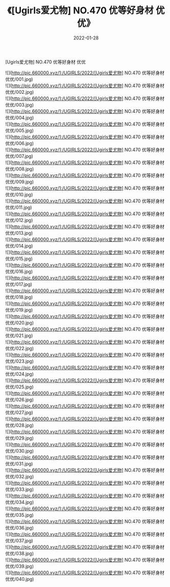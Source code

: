 ﻿---
layout: post
title:  《[Ugirls爱尤物] NO.470 优等好身材 优优》
date:   2022-01-28
img: http://pic.660000.xyz/1:/UGIRLS/2022/[Ugirls爱尤物] NO.470 优等好身材 优优/000.jpg
categories: [美女, 清纯, 唯美]
---

[Ugirls爱尤物] NO.470 优等好身材 优优

 ![](http://pic.660000.xyz/1:/UGIRLS/2022/[Ugirls爱尤物] NO.470 优等好身材 优优/001.jpg) <br>![](http://pic.660000.xyz/1:/UGIRLS/2022/[Ugirls爱尤物] NO.470 优等好身材 优优/002.jpg) <br>![](http://pic.660000.xyz/1:/UGIRLS/2022/[Ugirls爱尤物] NO.470 优等好身材 优优/003.jpg) <br>![](http://pic.660000.xyz/1:/UGIRLS/2022/[Ugirls爱尤物] NO.470 优等好身材 优优/004.jpg) <br>![](http://pic.660000.xyz/1:/UGIRLS/2022/[Ugirls爱尤物] NO.470 优等好身材 优优/005.jpg) <br>![](http://pic.660000.xyz/1:/UGIRLS/2022/[Ugirls爱尤物] NO.470 优等好身材 优优/006.jpg) <br>![](http://pic.660000.xyz/1:/UGIRLS/2022/[Ugirls爱尤物] NO.470 优等好身材 优优/007.jpg) <br>![](http://pic.660000.xyz/1:/UGIRLS/2022/[Ugirls爱尤物] NO.470 优等好身材 优优/008.jpg) <br>![](http://pic.660000.xyz/1:/UGIRLS/2022/[Ugirls爱尤物] NO.470 优等好身材 优优/009.jpg) <br>![](http://pic.660000.xyz/1:/UGIRLS/2022/[Ugirls爱尤物] NO.470 优等好身材 优优/010.jpg) <br>![](http://pic.660000.xyz/1:/UGIRLS/2022/[Ugirls爱尤物] NO.470 优等好身材 优优/011.jpg) <br>![](http://pic.660000.xyz/1:/UGIRLS/2022/[Ugirls爱尤物] NO.470 优等好身材 优优/012.jpg) <br>![](http://pic.660000.xyz/1:/UGIRLS/2022/[Ugirls爱尤物] NO.470 优等好身材 优优/013.jpg) <br>![](http://pic.660000.xyz/1:/UGIRLS/2022/[Ugirls爱尤物] NO.470 优等好身材 优优/014.jpg) <br>![](http://pic.660000.xyz/1:/UGIRLS/2022/[Ugirls爱尤物] NO.470 优等好身材 优优/015.jpg) <br>![](http://pic.660000.xyz/1:/UGIRLS/2022/[Ugirls爱尤物] NO.470 优等好身材 优优/016.jpg) <br>![](http://pic.660000.xyz/1:/UGIRLS/2022/[Ugirls爱尤物] NO.470 优等好身材 优优/017.jpg) <br>![](http://pic.660000.xyz/1:/UGIRLS/2022/[Ugirls爱尤物] NO.470 优等好身材 优优/018.jpg) <br>![](http://pic.660000.xyz/1:/UGIRLS/2022/[Ugirls爱尤物] NO.470 优等好身材 优优/019.jpg) <br>![](http://pic.660000.xyz/1:/UGIRLS/2022/[Ugirls爱尤物] NO.470 优等好身材 优优/020.jpg) <br>![](http://pic.660000.xyz/1:/UGIRLS/2022/[Ugirls爱尤物] NO.470 优等好身材 优优/021.jpg) <br>![](http://pic.660000.xyz/1:/UGIRLS/2022/[Ugirls爱尤物] NO.470 优等好身材 优优/022.jpg) <br>![](http://pic.660000.xyz/1:/UGIRLS/2022/[Ugirls爱尤物] NO.470 优等好身材 优优/023.jpg) <br>![](http://pic.660000.xyz/1:/UGIRLS/2022/[Ugirls爱尤物] NO.470 优等好身材 优优/024.jpg) <br>![](http://pic.660000.xyz/1:/UGIRLS/2022/[Ugirls爱尤物] NO.470 优等好身材 优优/025.jpg) <br>![](http://pic.660000.xyz/1:/UGIRLS/2022/[Ugirls爱尤物] NO.470 优等好身材 优优/026.jpg) <br>![](http://pic.660000.xyz/1:/UGIRLS/2022/[Ugirls爱尤物] NO.470 优等好身材 优优/027.jpg) <br>![](http://pic.660000.xyz/1:/UGIRLS/2022/[Ugirls爱尤物] NO.470 优等好身材 优优/028.jpg) <br>![](http://pic.660000.xyz/1:/UGIRLS/2022/[Ugirls爱尤物] NO.470 优等好身材 优优/029.jpg) <br>![](http://pic.660000.xyz/1:/UGIRLS/2022/[Ugirls爱尤物] NO.470 优等好身材 优优/030.jpg) <br>![](http://pic.660000.xyz/1:/UGIRLS/2022/[Ugirls爱尤物] NO.470 优等好身材 优优/031.jpg) <br>![](http://pic.660000.xyz/1:/UGIRLS/2022/[Ugirls爱尤物] NO.470 优等好身材 优优/032.jpg) <br>![](http://pic.660000.xyz/1:/UGIRLS/2022/[Ugirls爱尤物] NO.470 优等好身材 优优/033.jpg) <br>![](http://pic.660000.xyz/1:/UGIRLS/2022/[Ugirls爱尤物] NO.470 优等好身材 优优/034.jpg) <br>![](http://pic.660000.xyz/1:/UGIRLS/2022/[Ugirls爱尤物] NO.470 优等好身材 优优/035.jpg) <br>![](http://pic.660000.xyz/1:/UGIRLS/2022/[Ugirls爱尤物] NO.470 优等好身材 优优/036.jpg) <br>![](http://pic.660000.xyz/1:/UGIRLS/2022/[Ugirls爱尤物] NO.470 优等好身材 优优/037.jpg) <br>![](http://pic.660000.xyz/1:/UGIRLS/2022/[Ugirls爱尤物] NO.470 优等好身材 优优/038.jpg) <br>![](http://pic.660000.xyz/1:/UGIRLS/2022/[Ugirls爱尤物] NO.470 优等好身材 优优/039.jpg) <br>![](http://pic.660000.xyz/1:/UGIRLS/2022/[Ugirls爱尤物] NO.470 优等好身材 优优/040.jpg) <br>